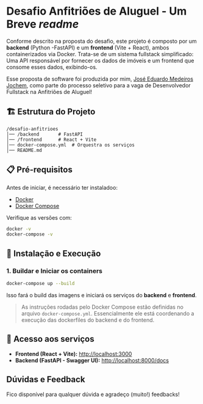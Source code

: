 # Desafio Anfitriões de Aluguel - Um Breve <i>readme</i>

Conforme descrito na proposta do desafio, este projeto é composto por um **backend** (Python -FastAPI) e um **frontend** (Vite + React), ambos containerizados via Docker. Trata-se de um sistema fullstack simplificado: Uma API responsável por fornecer os dados de imóveis e um frontend que consome esses dados, exibindo-os. 

Esse proposta de software foi produzida por mim, [José Eduardo Medeiros Jochem](https://www.linkedin.com/in/medeirosjose/), como parte do processo seletivo para a vaga de Desenvolvedor Fullstack na Anfitriões de Aluguel!
## 🏗 **Estrutura do Projeto**
```
/desafio-anfitrioes
│── /backend       # FastAPI
│── /frontend      # React + Vite
│── docker-compose.yml  # Orquestra os serviços
│── README.md      
```

## 📋 **Pré-requisitos**

Antes de iniciar, é necessário ter instaladoo:
- [Docker](https://docs.docker.com/get-docker/)
- [Docker Compose](https://docs.docker.com/compose/install/)

Verifique as versões com:
```sh
docker -v
docker-compose -v
```


## 🔧 **Instalação e Execução**


### 1. **Buildar e Iniciar os containers**
```sh
docker-compose up --build
```
Isso fará o build das imagens e iniciará os serviços do **backend** e **frontend**.

> As instruções rodadas pelo Docker Compose estão definidas no arquivo `docker-compose.yml`. Essencialmente ele está coordenando a execução das dockerfiles do backend e do frontend.


## 📌 **Acesso aos serviços**

- **Frontend (React + Vite):** [http://localhost:3000](http://localhost:3000)
- **Backend (FastAPI - Swagger UI):** [http://localhost:8000/docs](http://localhost:8000/docs)


## Dúvidas e Feedback
Fico disponível para qualquer dúvida e agradeço (muito!) feedbacks! 


